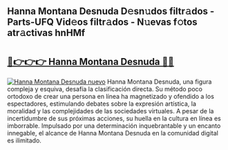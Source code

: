 ## Hanna Montana Desnuda D𝚎sn𝚞dos filtr𝚊dos - Parts-UFQ Vid𝚎os filtr𝚊dos - N𝚞evas f𝚘tos atr𝚊ctivas hnHMf

# <h2><a href="http://mb6qro.tromn.icu/?c=Hanna+Montana+Desnuda">🔗👉👉👉 Hanna Montana Desnuda 🔗🔗</a></h2>

[![Hanna Montana Desnuda nuevo](https://i.imgur.com/pEAQMta.gif)](http://mb6qro.tromn.icu/?c=Hanna+Montana+Desnuda)
Hanna Montana Desnuda, una figura compleja y esquiva, desafía la clasificación directa. Su método poco ortodoxo de crear una persona en línea ha magnetizado y ofendido a los espectadores, estimulando debates sobre la expresión artística, la moralidad y las complejidades de las sociedades virtuales. A pesar de la incertidumbre de sus próximas acciones, su huella en la cultura en línea es imborrable. Impulsado por una determinación inquebrantable y un encanto innegable, el alcance de Hanna Montana Desnuda en la comunidad digital es ilimitado.
